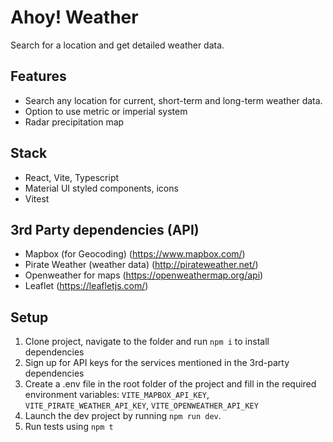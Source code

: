 # Ahoy! Weather

Search for a location and get detailed weather data.

## Features

- Search any location for current, short-term and long-term weather data.
- Option to use metric or imperial system
- Radar precipitation map

## Stack

- React, Vite, Typescript
- Material UI styled components, icons
- Vitest

## 3rd Party dependencies (API)

- Mapbox (for Geocoding) (https://www.mapbox.com/)
- Pirate Weather (weather data) (http://pirateweather.net/)
- Openweather for maps (https://openweathermap.org/api)
- Leaflet (https://leafletjs.com/)

## Setup

1. Clone project, navigate to the folder and run `npm i` to install dependencies
2. Sign up for API keys for the services mentioned in the 3rd-party dependencies
3. Create a .env file in the root folder of the project and fill in the required
   environment variables: `VITE_MAPBOX_API_KEY`, `VITE_PIRATE_WEATHER_API_KEY`, `VITE_OPENWEATHER_API_KEY`
4. Launch the dev project by running `npm run dev`.
5. Run tests using `npm t`
